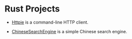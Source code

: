 # Rust Projects

- [Httpie](./httpie/README.md) is a command-line HTTP client.

- [ChineseSearchEngine](./chinese_search_engine/README.md) is a simple Chinese search engine.
